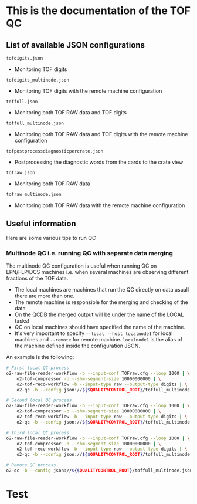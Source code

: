 # This is the documentation of the TOF QC

## List of available JSON configurations
`tofdigits.json`
- Monitoring TOF digits

`tofdigits_multinode.json`
- Monitoring TOF digits with the remote machine configuration

`toffull.json`
- Monitoring both TOF RAW data and TOF digits

`toffull_multinode.json`
- Monitoring both TOF RAW data and TOF digits with the remote machine configuration 

`tofpostprocessdiagnosticpercrate.json`
- Postprocessing the diagnostic words from the cards to the crate view 

`tofraw.json`
- Monitoring both TOF RAW data

`tofraw_multinode.json`
- Monitoring both TOF RAW data with the remote machine configuration 


## Useful information
Here are some various tips to run QC

### Multinode QC i.e. running QC with separate data merging
The multinode QC configuration is useful when running QC on EPN/FLP/DCS machines i.e. when several machines are observing different fractions of the TOF data.
- The local machines are machines that run the QC directly on data usuall there are more than one.
- The remote machine is responsible for the merging and checking of the data
- On the QCDB the merged output will be under the name of the LOCAL tasks!
- QC on local machines should have specified the name of the machine.
- It's very important to specify `--local --host localnode1` for local machines and `--remote` for remote machine. 
`localnode1` is the alias of the machine defined inside the configuration JSON.

An example is the following:
```bash
# First local QC process
o2-raw-file-reader-workflow -b --input-conf TOFraw.cfg --loop 1000 | \
    o2-tof-compressor -b --shm-segment-size 10000000000 | \
    o2-tof-reco-workflow -b --input-type raw --output-type digits | \
    o2-qc -b --config json://${$QUALITYCONTROL_ROOT}/toffull_multinode.json --local --host localnode1 &

# Second local QC process
o2-raw-file-reader-workflow -b --input-conf TOFraw.cfg --loop 1000 | \
    o2-tof-compressor -b --shm-segment-size 10000000000 | \
    o2-tof-reco-workflow -b --input-type raw --output-type digits | \
    o2-qc -b --config json://${$QUALITYCONTROL_ROOT}/toffull_multinode.json --local --host localnode2 &

# Third local QC process
o2-raw-file-reader-workflow -b --input-conf TOFraw.cfg --loop 1000 | \
    o2-tof-compressor -b --shm-segment-size 10000000000 | \
    o2-tof-reco-workflow -b --input-type raw --output-type digits | \
    o2-qc -b --config json://${$QUALITYCONTROL_ROOT}/toffull_multinode.json --local --host localnode3 &

# Remote QC process
o2-qc -b --config json://${$QUALITYCONTROL_ROOT}/toffull_multinode.json --remote
```

# Test
